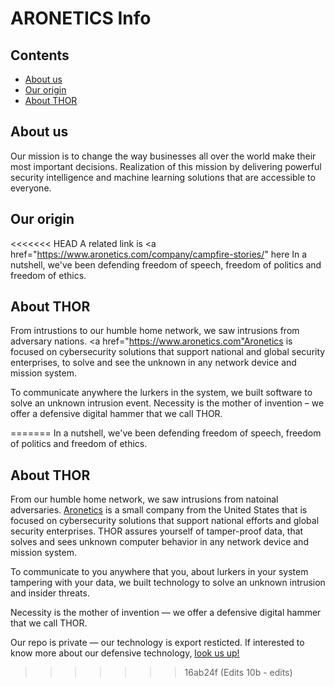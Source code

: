 ARONETICS Info
================

## Contents

* [About us](#about-us)
* [Our origin](#origin)
* [About THOR](#about-thor)

## About us
Our mission is to change the way businesses all over the world make their most important decisions. Realization of this mission by delivering powerful security intelligence and machine learning solutions that are accessible to everyone.

## Our origin
<<<<<<< HEAD
A related link is <a href="https://www.aronetics.com/company/campfire-stories/" here</a> In a nutshell, we've been defending freedom of speech, freedom of politics and freedom of ethics.

## About THOR
From intrustions to our humble home network, we saw intrusions from adversary nations. <a href="https://www.aronetics.com"Aronetics</a> is focused on cybersecurity solutions that support national and global security enterprises, to solve and see the unknown in any network device and mission system.

To communicate anywhere the lurkers in the system, we built software to solve an unknown intrusion event.
Necessity is the mother of invention –  we offer a defensive digital hammer that we call THOR.

=======
In a nutshell, we've been defending freedom of speech, freedom of politics and freedom of ethics.

## About THOR
From our humble home network, we saw intrusions from natoinal adversaries. [Aronetics](https://www.aronetics.com) is a small company from the United States that is focused on cybersecurity solutions that support national efforts and global security enterprises. THOR assures yourself of tamper-proof data, that solves and sees unknown computer behavior in any network device and mission system.

To communicate to you anywhere that you, about lurkers in your system tampering with your data, we built technology to solve an unknown intrusion and insider threats.

Necessity is the mother of invention —  we offer a defensive digital hammer that we call THOR.

Our repo is private — our technology is export resticted. If interested to know more about our defensive technology, [look us up!](https://linktr.ee/aronetics)
>>>>>>> 16ab24f (Edits 10b - edits)

